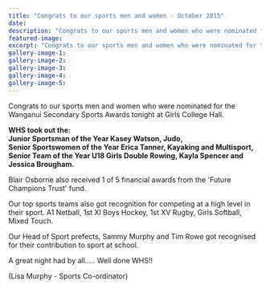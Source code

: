 ```yaml
---
title: "Congrats to our sports men and women - October 2015"
date: 
description: "Congrats to our sports men and women who were nominated for the WSS Sports Awards on Wednesday 28 October at the Girls College Hall."
featured-image: 
excerpt: "Congrats to our sports men and women who were nominated for the WSS Sports Awards on Wednesday 28 October at the Girls College Hall."
gallery-image-1: 
gallery-image-2: 
gallery-image-3: 
gallery-image-4: 
gallery-image-5: 
---
```


<p><span>Congrats to our sports men and women who were nominated for the Wanganui Secondary Sports Awards tonight at Girls College Hall. </span></p>
<p><span><strong>WHS took out the:</strong><br /><strong>Junior Sportsman of the Year Kasey Watson, Judo, </strong><br /><strong>Senior Sportswomen of the Year Erica Tanner, Kayaking and Multisport, </strong><br /><strong>Senior Team of the Year U18 Girls Double Rowing, Kayla Spencer and Jessica Brougham.</strong></span></p>
<p><span>Blair Osborne also received 1 of 5 financial awards from the 'Future Champions Trust' fund.</span></p>
<p><span>Our top sports teams also got recognition for competing at a high level in their sport. A1 Netball, 1st XI Boys Hockey, 1st XV Rugby, Girls Softball, Mixed Touch.</span></p>
<p><span>Our Head of Sport prefects, Sammy Murphy and Tim Rowe got recognised for their contribution to sport at school. </span></p>
<p><span>A great night had by all..... Well done WHS!!</span></p>
<p><span>(Lisa Murphy - Sports Co-ordinator)</span></p>

